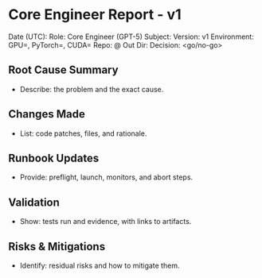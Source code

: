 # <yyyy-mm-dd> Core Engineer Report - <Subject> v1

Date (UTC): <yyyy-mm-dd>
Role: Core Engineer (GPT-5)
Subject: <Subject>
Version: v1
Environment: GPU=<model>, PyTorch=<ver>, CUDA=<ver>
Repo: <branch>@<commit SHA>
Out Dir: <artifacts path>
Decision: <go/no-go>

## Root Cause Summary
- Describe: the problem and the exact cause.

## Changes Made
- List: code patches, files, and rationale.

## Runbook Updates
- Provide: preflight, launch, monitors, and abort steps.

## Validation
- Show: tests run and evidence, with links to artifacts.

## Risks & Mitigations
- Identify: residual risks and how to mitigate them.


